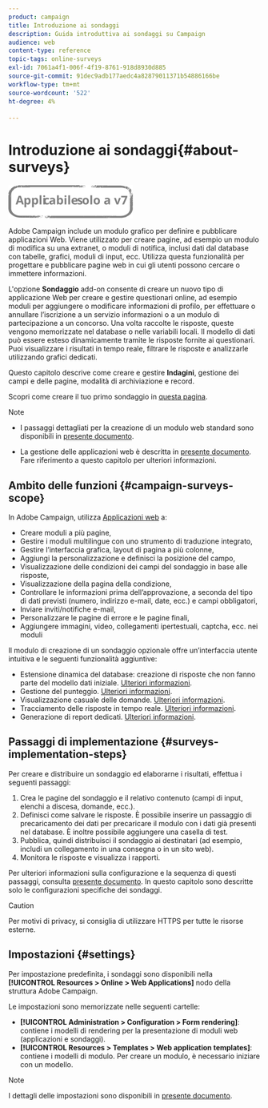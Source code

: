 ```yaml
---
product: campaign
title: Introduzione ai sondaggi
description: Guida introduttiva ai sondaggi su Campaign
audience: web
content-type: reference
topic-tags: online-surveys
exl-id: 7061a4f1-006f-4f19-8761-918d8930d885
source-git-commit: 91dec9adb177aedc4a82879011371b54886166be
workflow-type: tm+mt
source-wordcount: '522'
ht-degree: 4%

---
```


# Introduzione ai sondaggi{#about-surveys}

![](../../assets/v7-only.svg)

Adobe Campaign include un modulo grafico per definire e pubblicare applicazioni Web. Viene utilizzato per creare pagine, ad esempio un modulo di modifica su una extranet, o moduli di notifica, inclusi dati dal database con tabelle, grafici, moduli di input, ecc. Utilizza questa funzionalità per progettare e pubblicare pagine web in cui gli utenti possono cercare o immettere informazioni.

L&#39;opzione **Sondaggio** add-on consente di creare un nuovo tipo di applicazione Web per creare e gestire questionari online, ad esempio moduli per aggiungere o modificare informazioni di profilo, per effettuare o annullare l’iscrizione a un servizio informazioni o a un modulo di partecipazione a un concorso. Una volta raccolte le risposte, queste vengono memorizzate nel database o nelle variabili locali. Il modello di dati può essere esteso dinamicamente tramite le risposte fornite ai questionari. Puoi visualizzare i risultati in tempo reale, filtrare le risposte e analizzarle utilizzando grafici dedicati.

Questo capitolo descrive come creare e gestire **Indagini**, gestione dei campi e delle pagine, modalità di archiviazione e record.

Scopri come creare il tuo primo sondaggio in [questa pagina](getting-started-with-surveys.md).

>[!NOTE]
>
>* I passaggi dettagliati per la creazione di un modulo web standard sono disponibili in [presente documento](../../web/using/about-web-forms.md).
>
>* La gestione delle applicazioni web è descritta in [presente documento](../../web/using/about-web-applications.md). Fare riferimento a questo capitolo per ulteriori informazioni.


## Ambito delle funzioni {#campaign-surveys-scope}

In Adobe Campaign, utilizza [Applicazioni web](../../web/using/about-web-forms.md) a:

* Creare moduli a più pagine,
* Gestire i moduli multilingue con uno strumento di traduzione integrato,
* Gestire l’interfaccia grafica, layout di pagina a più colonne,
* Aggiungi la personalizzazione e definisci la posizione del campo,
* Visualizzazione delle condizioni dei campi del sondaggio in base alle risposte,
* Visualizzazione della pagina della condizione,
* Controllare le informazioni prima dell’approvazione, a seconda del tipo di dati previsti (numero, indirizzo e-mail, date, ecc.) e campi obbligatori,
* Inviare inviti/notifiche e-mail,
* Personalizzare le pagine di errore e le pagine finali,
* Aggiungere immagini, video, collegamenti ipertestuali, captcha, ecc. nei moduli

Il modulo di creazione di un sondaggio opzionale offre un’interfaccia utente intuitiva e le seguenti funzionalità aggiuntive:

* Estensione dinamica del database: creazione di risposte che non fanno parte del modello dati iniziale. [Ulteriori informazioni](../../surveys/using/managing-answers.md#storing-collected-answers).
* Gestione del punteggio. [Ulteriori informazioni](../../surveys/using/managing-answers.md#score-management).
* Visualizzazione casuale delle domande. [Ulteriori informazioni](../../surveys/using/building-a-survey.md#adding-questions).
* Tracciamento delle risposte in tempo reale. [Ulteriori informazioni](../../surveys/using/publish--track-and-use-collected-data.md#response-tracking).
* Generazione di report dedicati. [Ulteriori informazioni](../../surveys/using/publish--track-and-use-collected-data.md#reports-on-surveys).


## Passaggi di implementazione {#surveys-implementation-steps}

Per creare e distribuire un sondaggio ed elaborarne i risultati, effettua i seguenti passaggi:

1. Crea le pagine del sondaggio e il relativo contenuto (campi di input, elenchi a discesa, domande, ecc.).
1. Definisci come salvare le risposte. È possibile inserire un passaggio di precaricamento dei dati per precaricare il modulo con i dati già presenti nel database. È inoltre possibile aggiungere una casella di test.
1. Pubblica, quindi distribuisci il sondaggio ai destinatari (ad esempio, includi un collegamento in una consegna o in un sito web).
1. Monitora le risposte e visualizza i rapporti.

Per ulteriori informazioni sulla configurazione e la sequenza di questi passaggi, consulta [presente documento](../../web/using/about-web-forms.md). In questo capitolo sono descritte solo le configurazioni specifiche dei sondaggi.

>[!CAUTION]
>
>Per motivi di privacy, si consiglia di utilizzare HTTPS per tutte le risorse esterne.

## Impostazioni {#settings}

Per impostazione predefinita, i sondaggi sono disponibili nella **[!UICONTROL Resources > Online > Web Applications]** nodo della struttura Adobe Campaign.

Le impostazioni sono memorizzate nelle seguenti cartelle:

* **[!UICONTROL Administration > Configuration > Form rendering]**: contiene i modelli di rendering per la presentazione di moduli web (applicazioni e sondaggi).
* **[!UICONTROL Resources > Templates > Web application templates]**: contiene i modelli di modulo. Per creare un modulo, è necessario iniziare con un modello.

>[!NOTE]
>
>I dettagli delle impostazioni sono disponibili in [presente documento](../../web/using/about-web-forms.md).
